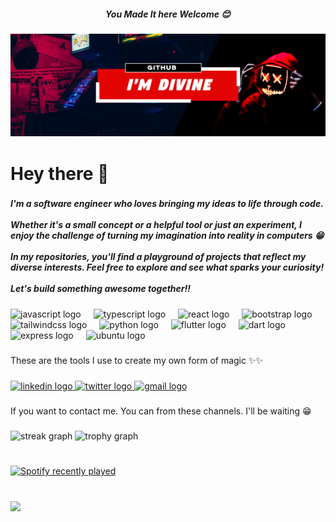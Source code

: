 <h5> <center>You Made It here Welcome 😊<center> </h5>
 
![wow](code.png "Title")

<h1 align="left">Hey there 👋</h1>

###

<h5 align="left">I'm a software engineer who loves bringing my ideas to life through code. <br><br>Whether it's a small concept or a helpful tool or just an experiment, I enjoy the challenge of turning my imagination into reality in computers 😁<br><br>In my repositories, you'll find a playground of projects that reflect my diverse interests. Feel free to explore and see what sparks your curiosity!<br><br>Let's build something awesome together!!</h5>

###

<div align="left">
  <img src="https://cdn.jsdelivr.net/gh/devicons/devicon/icons/javascript/javascript-original.svg" height="40" alt="javascript logo"  />
  <img width="12" />
  <img src="https://cdn.jsdelivr.net/gh/devicons/devicon/icons/typescript/typescript-original.svg" height="40" alt="typescript logo"  />
  <img width="12" />
  <img src="https://cdn.jsdelivr.net/gh/devicons/devicon/icons/react/react-original.svg" height="40" alt="react logo"  />
  <img width="12" />
  <img src="https://cdn.jsdelivr.net/gh/devicons/devicon/icons/bootstrap/bootstrap-original.svg" height="40" alt="bootstrap logo"  />
  <img width="12" />
  <img src="https://cdn.jsdelivr.net/gh/devicons/devicon/icons/tailwindcss/tailwindcss-original-wordmark.svg" height="40" alt="tailwindcss logo"  />
  <img width="12" />
  <img src="https://cdn.jsdelivr.net/gh/devicons/devicon/icons/python/python-original.svg" height="40" alt="python logo"  />
  <img width="12" />
  <img src="https://cdn.jsdelivr.net/gh/devicons/devicon/icons/flutter/flutter-original.svg" height="40" alt="flutter logo"  />
  <img width="12" />
  <img src="https://cdn.jsdelivr.net/gh/devicons/devicon/icons/dart/dart-original.svg" height="40" alt="dart logo"  />
  <img width="12" />
  <img src="https://cdn.jsdelivr.net/gh/devicons/devicon/icons/express/express-original.svg" height="40" alt="express logo"  />
  <img width="12" />
  <img src="https://cdn.jsdelivr.net/gh/devicons/devicon/icons/ubuntu/ubuntu-plain.svg" height="40" alt="ubuntu logo"  />
</div>

###

<p align="left">These are the tools I use to create my own form of magic ✨✨</p>

###

<div align="left">
  <a href="https://www.linkedin.com/in/divine-amunega-111ss/" target="_blank">
    <img src="https://raw.githubusercontent.com/maurodesouza/profile-readme-generator/master/src/assets/icons/social/linkedin/default.svg" width="52" height="40" alt="linkedin logo"  />
  </a>
  <a href="https://x.com/divineamunega" target="_blank">
    <img src="https://raw.githubusercontent.com/maurodesouza/profile-readme-generator/master/src/assets/icons/social/twitter/default.svg" width="52" height="40" alt="twitter logo"  />
  </a>
  <a href="mailto:divineamunega@gmail.com" target="_blank">
    <img src="https://raw.githubusercontent.com/maurodesouza/profile-readme-generator/master/src/assets/icons/social/gmail/default.svg" width="52" height="40" alt="gmail logo"  />
  </a>
</div>

###

<p align="left">If you want to contact me. You can from these channels. I'll be waiting 😁</p>

###

<div align="left">
  <img src="https://streak-stats.demolab.com?user=divineamunega&locale=en&mode=daily&theme=dracula&hide_border=false&border_radius=5&order=3" height="150" alt="streak graph"  />
  <img src="https://github-profile-trophy.vercel.app?username=divineamunega&theme=dracula&column=-1&row=1&margin-w=8&margin-h=8&no-bg=false&no-frame=false&order=4" height="150" alt="trophy graph"  />
</div>

###

<br clear="both">

<div align="left">
  <a href="https://open.spotify.com/user/31x7mu3r34ljffkjuils2bp4fy6e">
    <img src="https://spotify-recently-played-readme.vercel.app/api?user=31x7mu3r34ljffkjuils2bp4fy6e&count=5&unique=1" alt="Spotify recently played"  />
  </a>
</div>

###

<br clear="both">

<img align="left" src="https://visitor-badge.laobi.icu/badge?page_id=divineamunega.divineamunega&left_text=Profile%20Views"  />

###
